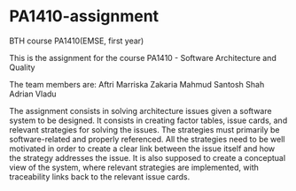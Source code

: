 PA1410-assignment
=================

BTH course PA1410(EMSE, first year)

This is the assignment for the course PA1410 - Software Architecture and Quality

The team members are:
  Aftri Marriska
  Zakaria Mahmud
  Santosh Shah
  Adrian Vladu
  
The assignment consists in solving architecture issues given a software system to be designed.
It consists in creating factor tables, issue cards, and relevant strategies for solving the issues. 
The strategies must primarily be software-related and properly referenced. 
All the strategies need to be well motivated in order to create a clear link between the issue itself and how the 
strategy addresses the issue. 
It is also supposed to create a conceptual view of the system, where relevant strategies are implemented, 
with traceability links back to the relevant issue cards.

